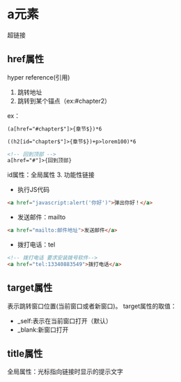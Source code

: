 # a元素

超链接
## href属性
hyper reference(引用)
1. 跳转地址
2. 跳转到某个锚点（ex:#chapter2）

ex：
```html
(a[href="#chapter$"]>{章节$})*6

((h2[id="chapter$"]>{章节$})+p>lorem100)*6
```

```html
<!-- 回到顶部 -->
a[href="#"]>{回到顶部}
```

id属性：全局属性
3. 功能性链接
- 执行JS代码
```html
<a href="javascript:alert('你好')">弹出你好！</a>
```

- 发送邮件：mailto
```html
<a href="mailto:邮件地址">发送邮件</a>
```

- 拨打电话：tel
```html
<!-- 拨打电话 要求安装拨号软件-->
<a href="tel:13340883549">拨打电话</a>
```

## target属性
表示跳转窗口位置(当前窗口或者新窗口)。
target属性的取值：
- _self:表示在当前窗口打开（默认）
- _blank:新窗口打开

## title属性
全局属性：光标指向链接时显示的提示文字